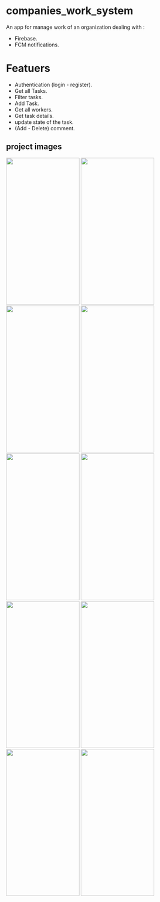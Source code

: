 # companies_work_system

An app for manage work of an organization dealing with :
  - Firebase.
  - FCM notifications.


# Featuers

  - Authentication (login - register).
  - Get all Tasks.
  - Filter tasks.
  - Add Task.
  - Get all workers.
  - Get task details.
  - update state of the task.
  - (Add - Delete) comment.

## project images

<div>
  
<img src="https://github.com/MoRoshdy/company-work-system/assets/92895129/43bf7f2d-4359-4708-9309-d9b8c1c0fe32" width=200 height=400>
  
<img src="https://github.com/MoRoshdy/company-work-system/assets/92895129/3f24b93d-0616-4d0b-8345-9c42468711b3" width=200 height=400>

<img src="https://github.com/MoRoshdy/company-work-system/assets/92895129/d0b310cd-9304-484c-8dfe-84235eaf408e" width=200 height=400>

<img src="https://github.com/MoRoshdy/company-work-system/assets/92895129/8ab6a4a4-dc1c-4fbc-9488-9f09c5fbbc53" width=200 height=400>

<img src="https://github.com/MoRoshdy/company-work-system/assets/92895129/ab6ec180-8491-4222-83e5-d40bb8b870a7" width=200 height=400>

<img src="https://github.com/MoRoshdy/company-work-system/assets/92895129/972fd1a0-2448-45b9-9efb-754ba551bda9" width=200 height=400>

<img src="https://github.com/MoRoshdy/company-work-system/assets/92895129/20f4c744-61c3-4b10-be1c-a6c7e2e5b4ea" width=200 height=400>

<img src="https://github.com/MoRoshdy/company-work-system/assets/92895129/51704d47-80d0-4f20-bae0-e085a0a74a46" width=200 height=400>

<img src="https://github.com/MoRoshdy/company-work-system/assets/92895129/faaadbc3-ffa6-426d-bfe8-b72a28521ac2" width=200 height=400>

<img src="https://github.com/MoRoshdy/company-work-system/assets/92895129/8d4b46f9-0805-4dc9-9fd6-306b764c7a36" width=200 height=400>

</div>
